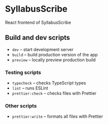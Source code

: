 # SyllabusScribe
React frontend of SyllabusScribe

## Build and dev scripts

- `dev` – start development server
- `build` – build production version of the app
- `preview` – locally preview production build

### Testing scripts

- `typecheck` – checks TypeScript types
- `lint` – runs ESLint
- `prettier:check` – checks files with Prettier

### Other scripts
- `prettier:write` – formats all files with Prettier
